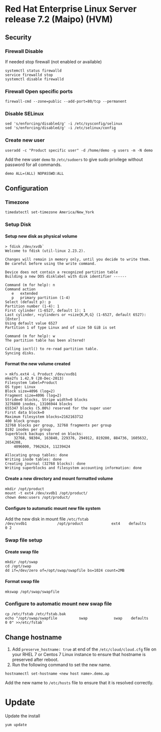 
# Red Hat Enterprise Linux Server release 7.2 (Maipo) (HVM)

## Security

### Firewall Disable
If needed stop firewall (not enabled or available)
```
systemctl status firewalld
service firewalld stop
systemctl disable firewalld
```

### Firewall Open specific ports
```
firewall-cmd --zone=public --add-port=80/tcp --permanent
```
### Disable SELinux
```
sed 's/enforcing/disabled/g' -i /etc/sysconfig/selinux
sed 's/enforcing/disabled/g' -i /etc/selinux/config
```

### Create new user

```
useradd -c "Product specific user" -d /home/demo -g users -m -N demo
```
Add the new user `demo` to `/etc/sudoers` to give sudo privilege without password for all commands.
```
demo ALL=(ALL) NOPASSWD:ALL
```

## Configuration

### Timezone
```
timedatectl set-timezone America/New_York
```
### Setup Disk

#### Setup new disk as physical volume

```
> fdisk /dev/xvdb`
Welcome to fdisk (util-linux 2.23.2).

Changes will remain in memory only, until you decide to write them.
Be careful before using the write command.

Device does not contain a recognized partition table
Building a new DOS disklabel with disk identifier ------

Command (m for help): n
Command action
   e   extended
   p   primary partition (1-4)
Select (default p): p
Partition number (1-4): 1
First cylinder (1-6527, default 1): 1
Last cylinder, +cylinders or +size{K,M,G} (1-6527, default 6527): [Enter]
Using default value 6527
Partition 1 of type Linux and of size 50 GiB is set

Command (m for help): w
The partition table has been altered!

Calling ioctl() to re-read partition table.
Syncing disks.
```

#### Format the new volume created

```
> mkfs.ext4 -L Product /dev/xvdb1
mke2fs 1.42.9 (28-Dec-2013)
Filesystem label=Product
OS type: Linux
Block size=4096 (log=2)
Fragment size=4096 (log=2)
Stride=0 blocks, Stripe width=0 blocks
3276800 inodes, 13106944 blocks
655347 blocks (5.00%) reserved for the super user
First data block=0
Maximum filesystem blocks=2162163712
400 block groups
32768 blocks per group, 32768 fragments per group
8192 inodes per group
Superblock backups stored on blocks: 
	32768, 98304, 163840, 229376, 294912, 819200, 884736, 1605632, 2654208, 
	4096000, 7962624, 11239424

Allocating group tables: done                            
Writing inode tables: done                            
Creating journal (32768 blocks): done
Writing superblocks and filesystem accounting information: done  
```
#### Create a new directory and mount formatted volume

```
mkdir /opt/product
mount -t ext4 /dev/xvdb1 /opt/product/
chown demo:users /opt/product/
```
#### Configure to automatic mount new file system

Add the new disk in mount file `/etc/fstab`<br/>
`/dev/xvdb1              /opt/product             ext4    defaults        0 2`

### Swap file setup

#### Create swap file

```
mkdir /opt/swap
cd /opt/swap
dd if=/dev/zero of=/opt/swap/swapfile bs=1024 count=2MB
```
#### Format swap file

```
mkswap /opt/swap/swapfile
```
### Configure to automatic mount new swap file
```
cp /etc/fstab /etc/fstab.bak
echo "/opt/swap/swapfile          swap            swap    defaults        0 0" >>/etc/fstab`
```
## Change hostname

1. Add `preserve_hostname: true` at end of the `/etc/cloud/cloud.cfg` file on your RHEL 7 or Centos 7 Linux instance to ensure that hostname is preserved after reboot.
2. Run the following command to set the new name.
```
hostnamectl set-hostname <new host name>.demo.ap
```

Add the new name to `/etc/hosts` file to ensure that it is resolved correctly.

# Update
Update the install
```
yum update
```


